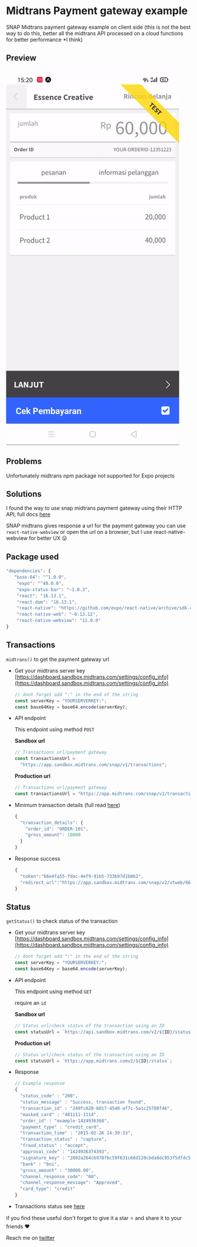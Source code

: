 # Midtrans Payment gateway example

SNAP Midtrans payment gateway example on client side (this is not the best way to do this, better all the midtrans API processed on a cloud functions for better performance \*I think)

## Preview

![./midtrans.gif](./midtrans.gif)

## Problems

Unfortunately midtrans npm package not supported for Expo projects

## Solutions

I found the way to use snap midtrans payment gateway using their HTTP API, full docs [here](https://api-docs.midtrans.com/)

SNAP midtrans gives response a url for the payment gateway you can use `react-native-webview` or open the url on a browser, but I use react-native-webview for better UX 😛

## Package used

```jsx
"dependencies": {
   "base-64": "^1.0.0",
    "expo": "^40.0.0",
    "expo-status-bar": "~1.0.3",
    "react": "16.13.1",
    "react-dom": "16.13.1",
    "react-native": "https://github.com/expo/react-native/archive/sdk-40.0.1.tar.gz",
    "react-native-web": "~0.13.12",
    "react-native-webview": "11.0.0"
}
```

## Transactions

`midtrans()` to get the payment gateway url

- Get your midtrans server key [https://dashboard.sandbox.midtrans.com/settings/config_info](https://dashboard.sandbox.midtrans.com/settings/config_info)

  ```jsx
  // dont forget add ":" in the end of the string
  const serverKey = "YOURSERVERKEY:";
  const base64Key = base64.encode(serverKey);
  ```

- API endpoint

  This endpoint using method `POST`

  **Sandbox url**

  ```jsx
  // Transactions url/payment gateway
  const transactionsUrl =
    "https://app.sandbox.midtrans.com/snap/v1/transactions";
  ```

  **Production url**

  ```jsx
  // Transactions url/payment gateway
  const transactionsUrl = "https://app.midtrans.com/snap/v1/transactions";
  ```

- Minimum transaction details (full read [here](https://snap-docs.midtrans.com/#request-body-json-parameter))

  ```jsx
  {
    "transaction_details": {
      "order_id": "ORDER-101",
      "gross_amount": 10000
    }
  }
  ```

- Response success

  ```jsx
  {
    "token":"66e4fa55-fdac-4ef9-91b5-733b97d1b862",
    "redirect_url":"https://app.sandbox.midtrans.com/snap/v2/vtweb/66e4fa55-fdac-4ef9-91b5-733b97d1b862"
  }
  ```

## Status

`getStatus()` to check status of the transaction

- Get your midtrans server key [https://dashboard.sandbox.midtrans.com/settings/config_info](https://dashboard.sandbox.midtrans.com/settings/config_info)

  ```jsx
  // dont forget add ":" in the end of the string
  const serverKey = "YOURSERVERKEY:";
  const base64Key = base64.encode(serverKey);
  ```

- API endpoint

  This endpoint using method `GET`

  require an `id`

  **Sandbox url**

  ```jsx
  // Status url/check status of the transaction using an ID
  const statusUrl = `https://api.sandbox.midtrans.com/v2/${ID}/status`;
  ```

  **Production url**

  ```jsx
  // Status url/check status of the transaction using an ID
  const statusUrl = `https://app.midtrans.comv2/${ID}/status`;
  ```

- Response

  ```jsx
  // Example response
  {
    "status_code" : "200",
    "status_message" : "Success, transaction found",
    "transaction_id" : "249fc620-6017-4540-af7c-5a1c25788f46",
    "masked_card" : "481111-1114",
    "order_id" : "example-1424936368",
    "payment_type" : "credit_card",
    "transaction_time" : "2015-02-26 14:39:33",
    "transaction_status" : "capture",
    "fraud_status" : "accept",
    "approval_code" : "1424936374393",
    "signature_key" : "2802a264cb978fbc59f631c68d120cbda8dc853f5dfdc52301c615cf4f14e7a0b09aa...",
    "bank" : "bni",
    "gross_amount" : "30000.00",
    "channel_response_code": "00",
    "channel_response_message": "Approved",
    "card_type": "credit"
  }
  ```

- Transactions status see [here](https://api-docs.midtrans.com/#transaction-status)

if you find these useful don't forget to give it a star ⭐ and share it to your friends ❤️

Reach me on [twitter](https://twitter.com/kikiding/)
